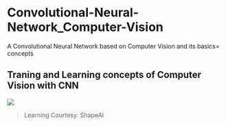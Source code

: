 # Convolutional-Neural-Network_Computer-Vision
A Convolutional Neural Network based on Computer Vision and its basics= concepts 

## Traning and Learning concepts of Computer Vision with CNN 
<img src="https://github.com/DarinJoshua-dev/Convolutional-Neural-Network_Computer-Vision/blob/main/CNN-CV.png">
 
>Learning Courtesy: ShapeAI
